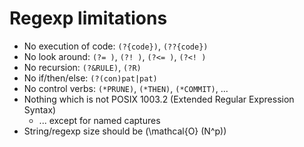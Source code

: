 # Regexp limitations

<!-- %% svg-grid: none -->

* No execution of code: `(?{code})`, `(??{code})`
* No look around: `(?= )`, `(?! )`, `(?<= )`, `(?<! )`
* No recursion: `(?&RULE)`, `(?R)`
* No if/then/else: `(?(con)pat|pat)`
* No control verbs: `(*PRUNE)`, `(*THEN)`, `(*COMMIT)`, ...
* Nothing which is not POSIX 1003.2 (Extended Regular Expression Syntax)
    * ... except for named captures
* String/regexp size should be \(\mathcal{O} (N^p)\)
